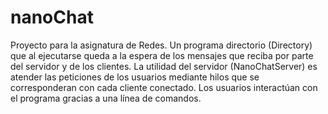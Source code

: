 # nanoChat
Proyecto para la asignatura de Redes.
Un programa directorio (Directory) que al ejecutarse queda a la espera de los mensajes que
reciba por parte del servidor y de los clientes.
La utilidad del servidor (NanoChatServer) es atender las peticiones de los usuarios
mediante hilos que se corresponderan con cada cliente conectado.
Los usuarios interactúan con el programa gracias a una línea de comandos.
